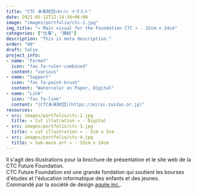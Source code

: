 ```yaml
---
title: "CTC 未来財団<br/> イラスト"
date: 2021-05-12T12:14:34+06:00
image: "images/portfolio/ctc-1.jpg"
img_title: "« Main visual for the Foundation CTC » - 32cm x 24cm"
categories: ["仕事", "挿絵"]
description: "This is meta description."
order: "08"
draft: false
project_info:
- name: "Format"
  icon: "fas fa-ruler-combined"
  content: "various"
- name: "Support"
  icon: "fas fa-paint-brush"
  content: "Watercolor on Paper, Digital"
- name: "Link"
  icon: "fas fa-link"
  content: "[CTC未来財団](https://mirai-zaidan.or.jp)"
resources:
- src: images/portfolio/ctc-2.jpg
  title: « Cut illutration » - Digital
- src: images/portfolio/ctc-3.jpg
  title: « cut illustration » - 5cm x 5cm
- src: images/portfolio/ctc-4.jpg
  title: « Sub-main art » - 32cm x 24cm
---
```

Il s'agit des illustrations pour la brochure de présentation et le site web de la CTC Future Foundation.  
CTC Future Foundation est une grande fondation qui soutient les bourses d'études et l'éducation informatique des enfants et des jeunes.  
Commandé par la société de design [aguije inc.](https://aguije.jp).
